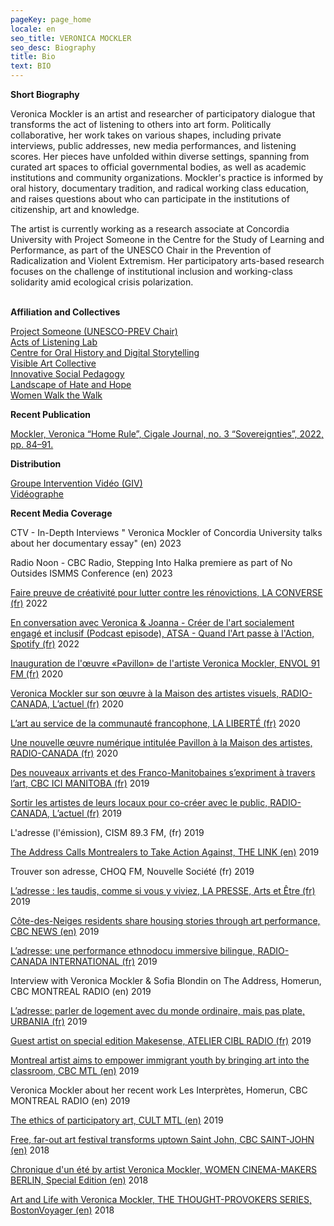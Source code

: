 ```yaml
---
pageKey: page_home
locale: en
seo_title: VERONICA MOCKLER
seo_desc: Biography
title: Bio
text: BIO
---
```

**Short Biography**

Veronica Mockler is an artist and researcher of participatory dialogue that transforms the act of listening to others into art form. Politically collaborative, her work takes on various shapes, including private interviews, public addresses, new media performances, and listening scores. Her pieces have unfolded within diverse settings, spanning from curated art spaces to official governmental bodies, as well as academic institutions and community organizations. Mockler's practice is informed by oral history, documentary tradition, and radical working class education, and raises questions about who can participate in the institutions of citizenship, art and knowledge.

The artist is currently working as a research associate at Concordia University with Project Someone in the Centre for the Study of Learning and Performance, as part of the UNESCO Chair in the Prevention of Radicalization and Violent Extremism. Her participatory arts-based research focuses on the challenge of institutional inclusion and working-class solidarity amid ecological crisis polarization.

\
**Affiliation and Collectives**

[Project Someone (UNESCO-PREV Chair)](https://www.concordia.ca/cunews/main/stories/2023/06/14/concordia-artist-collaborates-with-black-youth-at-dazibao-gallery.html)\
[Acts of Listening Lab](https://www.concordia.ca/cuevents/finearts/listening/2021/04/14/i_can-t_stand_the_idea_of_putting_words.html?c=/finearts/research/labs/acts-of-listening/news)\
[Centre for Oral History and Digital Storytelling](https://storytelling.concordia.ca/veronica-mockler/)\
[Visible Art Collective](https://www.youtube.com/watch?v=zChKWbzR0mQ&ab_channel=VeronicaMockler)\
[Innovative Social Pedagogy](https://www.concordia.ca/cunews/artsci/learning-performance/2022/11/22/project-someone-s-veronica-mockler-travels-to-quebec-city-to-exp.html?c=/artsci/news)\
[Landscape of Hate and Hope](https://www.concordia.ca/cunews/artsci/learning-performance/2023/02/15/landscape-of-hate-releases-video-from-artist-residency.html?c=/artsci/news)\
[Women Walk the Walk](https://womenwalkmontreal.tumblr.com/)

**Recent Publication**

[Mockler, Veronica “Home Rule”, Cigale Journal, no. 3 “Sovereignties”, 2022, pp. 84–91.](https://cigale-cigale.ca/)

**Distribution**

[Groupe Intervention Vidéo (GIV)](https://givideo.org/1/)\
[Vidéographe](https://www.videographe.org/)

**Recent Media Coverage**

CTV - In-Depth Interviews " Veronica Mockler of Concordia University talks about her documentary essay" (en) 2023

Radio Noon - CBC Radio, Stepping Into Halka premiere as part of No Outsides ISMMS Conference (en) 2023

[Faire preuve de créativité pour lutter contre les rénovictions, LA CONVERSE (fr)](https://laconverse.com/faire-preuve-de-creativite-pour-lutter-contre-les-renovictions/) 2022

[En conversation avec Veronica & Joanna - Créer de l'art socialement engagé et inclusif (Podcast episode), ATSA - Quand l'Art passe à l'Action, Spotify (fr)](https://open.spotify.com/episode/7yNxMf6w3xPoB5BTVLt5WM?si=otxxRs-PQ4ydx7XQNOnWCA&nd=1) 2022

[Inauguration de l'œuvre «Pavillon» de l'artiste Veronica Mockler, ENVOL 91 FM (fr)](https://soundcloud.com/envol-91/inauguration-de-luvre-pavillon-de-lartiste-veronicapierre?fbclid=IwAR3LLsgZR4Ewdh4k4EP6N1w51Cq2L8UmMhyQgQr-8heeoo6SVoXLHfRGBus) 2020

[Veronica Mockler sur son œuvre à la Maison des artistes visuels, RADIO-CANADA, L’actuel (fr)](https://ici.radio-canada.ca/ohdio/premiere/emissions/l-actuel/episodes/449721/rattrapage-du-mercredi-4-decembre-2019) 2020

[L’art au service de la communauté francophone, LA LIBERTÉ (fr)](https://www.la-liberte.ca/2019/08/31/lart-au-service-de-la-communaute-francophone/) 2020

[Une nouvelle œuvre numérique intitulée Pavillon à la Maison des artistes, RADIO-CANADA (fr)](https://ici.radio-canada.ca/ohdio/premiere/emissions/le-6-a-9/episodes/442048/audio-fil-du-jeudi-29-aout-2019) 2020

[Des nouveaux arrivants et des Franco-Manitobaines s’expriment à travers l’art, CBC ICI MANITOBA (fr)](https://ici.radio-canada.ca/nouvelle/1279345/art-visuel-communaute-francophone-nouveaux-arrivants-franco-manitobain) 2019

[Sortir les artistes de leurs locaux pour co-créer avec le public, RADIO-CANADA, L’actuel (fr)](https://ici.radio-canada.ca/ohdio/premiere/emissions/l-actuel/episodes/442008/audio-fil-du-mercredi-28-aout-2019/2) 2019

L'adresse (l'émission), CISM 89.3 FM, (fr) 2019

[The Address Calls Montrealers to Take Action Against, THE LINK (en)](https://thelinknewspaper.ca/article/the-address-calls-montrealers-to-take-action-against-gentrification) 2019

Trouver son adresse, CHOQ FM, Nouvelle Société (fr) 2019

[L’adresse : les taudis, comme si vous y viviez, LA PRESSE, Arts et Être (fr)](https://www.lapresse.ca/arts/theatre/2019-05-26/l-adresse-les-taudis-comme-si-vous-y-viviez) 2019

[Côte-des-Neiges residents share housing stories through art performance, CBC NEWS (en)](https://www.cbc.ca/news/canada/montreal/cdn-housing-experience-performance-1.5148645) 2019

[L’adresse: une performance ethnodocu immersive bilingue, RADIO-CANADA INTERNATIONAL (fr)](https://www.rcinet.ca/fr/2019/05/24/ladresse-une-performance-ethno-documentaire-immersive-bilingue-au-coeur-de-larrondissement-cote-des-neiges/) 2019

Interview with Veronica Mockler & Sofia Blondin on The Address, Homerun, CBC MONTREAL RADIO (en) 2019

[L’adresse: parler de logement avec du monde ordinaire, mais pas plate, URBANIA (fr)](https://urbania.ca/article/ladresse-parler-de-logement-avec-du-monde-ordinaire-mais-pas-plate) 2019

[Guest artist on special edition Makesense, ATELIER CIBL RADIO (fr)](https://www.radioatelier.ca/tag/veronica-mockler/) 2019

[Montreal artist aims to empower immigrant youth by bringing art into the classroom, CBC MTL (en)](https://www.cbc.ca/news/canada/montreal/montreal-artist-immigrant-kids-1.5097305) 2019

Veronica Mockler about her recent work Les Interprètes, Homerun, CBC MONTREAL RADIO (en) 2019

[The ethics of participatory art, CULT MTL (en)](https://cultmtl.com/2019/04/veronica-mockler-les-interpretes/) 2019

[Free, far-out art festival transforms uptown Saint John, CBC SAINT-JOHN (en)](https://www.cbc.ca/news/canada/new-brunswick/third-shift-saint-john-2018-lineup-1.4788070) 2018

[Chronique d'un été by artist Veronica Mockler, WOMEN CINEMA-MAKERS BERLIN, Special Edition (en)](https://issuu.com/womencinereview/docs/special.edition/98) 2018

[Art and Life with Veronica Mockler, THE THOUGHT-PROVOKERS SERIES, BostonVoyager (en)](http://bostonvoyager.com/interview/art-life-veronica-mockler/) 2018
